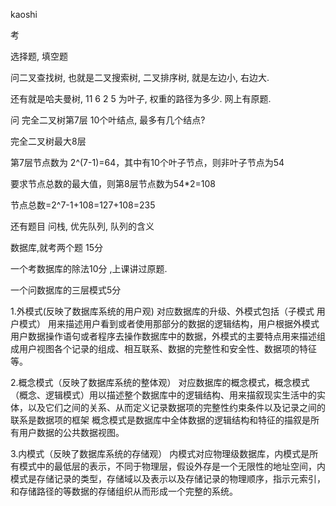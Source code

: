 kaoshi

考

选择题, 填空题

问二叉查找树, 也就是二叉搜索树, 二叉排序树, 就是左边小, 右边大. 

还有就是哈夫曼树,  11 6  2  5 为叶子, 权重的路径为多少. 网上有原题. 

问 完全二叉树第7层 10个叶结点, 最多有几个结点?

完全二叉树最大8层 

  第7层节点数为 2^(7-1)=64，其中有10个叶子节点，则非叶子节点为54 

  要求节点总数的最大值，则第8层节点数为54*2=108 

  节点总数=2^7-1+108=127+108=235

还有题目 问栈, 优先队列, 队列的含义

数据库,就考两个题 15分

 一个考数据库的除法10分 ,上课讲过原题. 

一个问数据库的三层模式5分

1.外模式(反映了数据库系统的用户观)
对应数据库的升级、外模式包括（子模式 用户模式） 用来描述用户看到或者使用那部分的数据的逻辑结构，用户根据外模式用户数据操作语句或者程序去操作数据库中的数据，外模式的主要特点用来描述组成用户视图各个记录的组成、相互联系、数据的完整性和安全性、数据项的特征等。

2.概念模式（反映了数据库系统的整体观）
对应数据库的概念模式，概念模式（概念、逻辑模式）用以描述整个数据库中的逻辑结构、用来描叙现实生活中的实体，以及它们之间的关系、从而定义记录数据项的完整性约束条件以及记录之间的联系是数据项的框架
概念模式是数据库中全体数据的逻辑结构和特征的描叙是所有用户数据的公共数据视图。

3.内模式（反映了数据库系统的存储观）
内模式对应物理级数据库，内模式是所有模式中的最低层的表示，不同于物理层，假设外存是一个无限性的地址空间，内模式是存储记录的类型，存储域以及表示以及存储记录的物理顺序，指示元索引，和存储路径的等数据的存储组织从而形成一个完整的系统。

